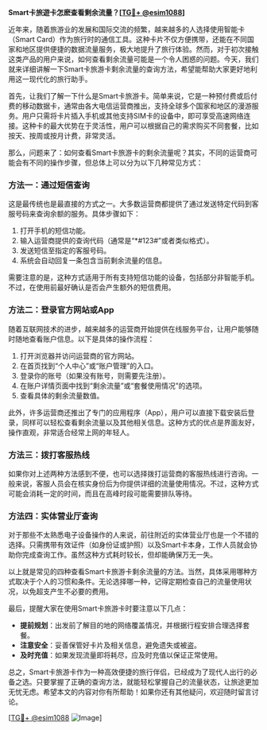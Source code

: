 **Smart卡旅遊卡怎麽查看剩余流量？[[TG💪+ @esim1088](https://t.me/s/esim1088)]**

近年来，随着旅游业的发展和国际交流的频繁，越来越多的人选择使用智能卡（Smart Card）作为旅行时的通信工具。这种卡片不仅方便携带，还能在不同国家和地区提供便捷的数据流量服务，极大地提升了旅行体验。然而，对于初次接触这类产品的用户来说，如何查看剩余流量可能是一个令人困惑的问题。今天，我们就来详细讲解一下Smart卡旅游卡剩余流量的查询方法，希望能帮助大家更好地利用这一现代化的旅行助手。

首先，让我们了解一下什么是Smart卡旅游卡。简单来说，它是一种预付费或后付费的移动数据卡，通常由各大电信运营商推出，支持全球多个国家和地区的漫游服务。用户只需将卡片插入手机或其他支持SIM卡的设备中，即可享受高速网络连接。这种卡的最大优势在于灵活性，用户可以根据自己的需求购买不同套餐，比如按天、按周或按月计费，非常灵活。

那么，问题来了：如何查看Smart卡旅游卡的剩余流量呢？其实，不同的运营商可能会有不同的操作步骤，但总体上可以分为以下几种常见方式：

### 方法一：通过短信查询

这是最传统也是最直接的方式之一。大多数运营商都提供了通过发送特定代码到客服号码来查询余额的服务。具体步骤如下：

1. 打开手机的短信功能。
2. 输入运营商提供的查询代码（通常是“*#123#”或者类似格式）。
3. 发送短信至指定的客服号码。
4. 系统会自动回复一条包含当前剩余流量的信息。

需要注意的是，这种方式适用于所有支持短信功能的设备，包括部分非智能手机。不过，在使用前最好确认是否会产生额外的短信费用。

### 方法二：登录官方网站或App

随着互联网技术的进步，越来越多的运营商开始提供在线服务平台，让用户能够随时随地查看账户信息。以下是具体的操作流程：

1. 打开浏览器并访问运营商的官方网站。
2. 在首页找到“个人中心”或“账户管理”的入口。
3. 登录你的账号（如果没有账号，则需要先注册）。
4. 在账户详情页面中找到“剩余流量”或“套餐使用情况”的选项。
5. 查看具体的剩余流量数值。

此外，许多运营商还推出了专门的应用程序（App），用户可以直接下载安装后登录，同样可以轻松查看剩余流量以及其他相关信息。这种方式的优点是界面友好，操作直观，非常适合经常上网的年轻人。

### 方法三：拨打客服热线

如果你对上述两种方法感到不便，也可以选择拨打运营商的客服热线进行咨询。一般来说，客服人员会在核实身份后为你提供详细的流量使用情况。不过，这种方式可能会消耗一定的时间，而且在高峰时段可能需要排队等待。

### 方法四：实体营业厅查询

对于那些不太熟悉电子设备操作的人来说，前往附近的实体营业厅也是一个不错的选择。只需携带有效证件（如身份证或护照）以及Smart卡本身，工作人员就会协助你完成查询工作。虽然这种方式耗时较长，但却能确保万无一失。

以上就是常见的四种查看Smart卡旅游卡剩余流量的方法。当然，具体采用哪种方式取决于个人的习惯和条件。无论选择哪一种，记得定期检查自己的流量使用状况，以免超支产生不必要的费用。

最后，提醒大家在使用Smart卡旅游卡时要注意以下几点：

- **提前规划**：出发前了解目的地的网络覆盖情况，并根据行程安排合理选择套餐。
- **注意安全**：妥善保管好卡片及相关信息，避免遗失或被盗。
- **及时充值**：如果发现流量即将耗尽，应及时充值以保证正常使用。

总之，Smart卡旅游卡作为一种高效便捷的旅行伴侣，已经成为了现代人出行的必备之选。只要掌握了正确的查询方法，就能轻松掌握自己的流量状态，让旅途更加无忧无虑。希望本文的内容对你有所帮助！如果你还有其他疑问，欢迎随时留言讨论。

[[TG💪+ @esim1088](https://t.me/s/esim1088) ![Image](https://i.postimg.cc/4NQfJmqS/Snipaste-2025-05-13-00-14-12.png)]